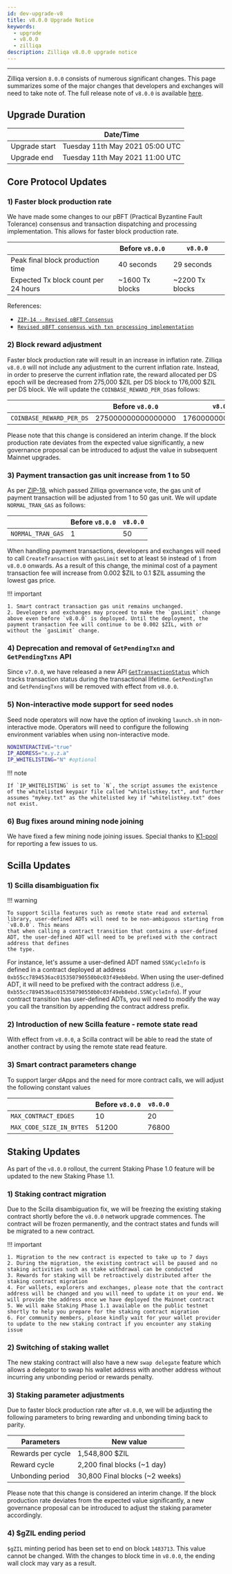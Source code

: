 ```yaml
---
id: dev-upgrade-v8
title: v8.0.0 Upgrade Notice
keywords:
  - upgrade
  - v8.0.0
  - zilliqa
description: Zilliqa v8.0.0 upgrade notice
---
```


---

Zilliqa version `8.0.0` consists of numerous significant changes. This page
summarizes some of the major changes that developers and exchanges will need to
take note of. The full release note of `v8.0.0` is available
[here](https://github.com/Zilliqa/Zilliqa/releases/tag/v8.0.0).

## Upgrade Duration

|               | Date/Time                       |
| ------------- | ------------------------------- |
| Upgrade start | Tuesday 11th May 2021 05:00 UTC |
| Upgrade end   | Tuesday 11th May 2021 11:00 UTC |

## Core Protocol Updates

### 1) Faster block production rate

We have made some changes to our pBFT (Practical Byzantine Fault Tolerance)
consensus and transaction dispatching and processing implementation. This allows
for faster block production rate.

|                                      | Before `v8.0.0` | `v8.0.0`        |
| ------------------------------------ | --------------- | --------------- |
| Peak final block production time     | 40 seconds      | 29 seconds      |
| Expected Tx block count per 24 hours | ~1600 Tx blocks | ~2200 Tx blocks |

References:

- [`ZIP-14 - Revised pBFT Consensus`](https://github.com/Zilliqa/ZIP/blob/master/zips/zip-14.md)
- [`Revised pBFT consensus with txn processing implementation`](https://github.com/Zilliqa/Zilliqa/pull/2216)

### 2) Block reward adjustment

Faster block production rate will result in an increase in inflation rate.
Zilliqa `v8.0.0` will not include any adjustment to the current inflation rate.
Instead, in order to preserve the current inflation rate, the reward allocated
per DS epoch will be decreased from 275,000 $ZIL per DS block to 176,000 $ZIL
per DS block. We will update the `COINBASE_REWARD_PER_DS`as follows:

|                          | Before `v8.0.0`    | `v8.0.0`           |
| ------------------------ | ------------------ | ------------------ |
| `COINBASE_REWARD_PER_DS` | 275000000000000000 | 176000000000000000 |

Please note that this change is considered an interim change. If the block
production rate deviates from the expected value significantly, a new governance
proposal can be introduced to adjust the value in subsequent Mainnet upgrades.

### 3) Payment transaction gas unit increase from 1 to 50

As per [ZIP-18](https://github.com/Zilliqa/ZIP/blob/master/zips/zip-18.md),
which passed Zilliqa governance vote, the gas unit of payment transaction will
be adjusted from 1 to 50 gas unit. We will update `NORMAL_TRAN_GAS` as follows:

|                   | Before `v8.0.0` | `v8.0.0` |
| ----------------- | --------------- | -------- |
| `NORMAL_TRAN_GAS` | 1               | 50       |

When handling payment transactions, developers and exchanges will need to call
`CreateTransaction` with `gasLimit` set to at least `50` instead of `1` from
`v8.0.0` onwards. As a result of this change, the minimal cost of a payment
transaction fee will increase from 0.002 $ZIL to 0.1 $ZIL assuming the lowest
gas price.

!!! important

    1. Smart contract transaction gas unit remains unchanged.
    2. Developers and exchanges may proceed to make the `gasLimit` change above even before `v8.0.0` is deployed. Until the deployment, the payment transaction fee will continue to be 0.002 $ZIL, with or without the `gasLimit` change.

### 4) Deprecation and removal of `GetPendingTxn` and `GetPendingTxns` API

Since `v7.0.0`, we have released a new API
[`GetTransactionStatus`](https://dev.zilliqa.com/api/transaction-related-methods/api-transaction-get-transaction-status)
which tracks transaction status during the transactional lifetime.
`GetPendingTxn` and `GetPendingTxns` will be removed with effect from `v8.0.0`.

### 5) Non-interactive mode support for seed nodes

Seed node operators will now have the option of invoking `launch.sh` in
non-interactive mode. Operators will need to configure the following environment
variables when using non-interactive mode.

```sh
NONINTERACTIVE="true"
IP_ADDRESS="x.y.z.a"
IP_WHITELISTING="N" #optional
```

!!! note

    If `IP_WHITELISTING` is set to `N`, the script assumes the existence of the whitelisted keypair file called "whitelistkey.txt", and further assumes "mykey.txt" as the whitelisted key if "whitelistkey.txt" does not exist.

### 6) Bug fixes around mining node joining

We have fixed a few mining node joining issues. Special thanks to
[K1-pool](https://k1pool.com/pool/zil) for reporting a few issues to us.

## Scilla Updates

### 1) Scilla disambiguation fix

!!! warning

    To support Scilla features such as remote state read and external library, user-defined ADTs will need to be non-ambiguous starting from `v8.0.0`. This means
    that when calling a contract transition that contains a user-defined ADT, the user-defined ADT will need to be prefixed with the contract address that defines
    the type.

For instance, let's assume a user-defined ADT named `SSNCycleInfo` is defined in
a contract deployed at address `0xb55cc7894536ac015350790550b0c03f49eb8ebd`.
When using the user-defined ADT, it will need to be prefixed with the contract
address (i.e., `0xb55cc7894536ac015350790550b0c03f49eb8ebd.SSNCycleInfo`). If
your contract transition has user-defined ADTs, you will need to modify the way
you call the transition by appending the contract address prefix.

### 2) Introduction of new Scilla feature - remote state read

With effect from `v8.0.0`, a Scilla contract will be able to read the state of
another contract by using the remote state read feature.

### 3) Smart contract parameters change

To support larger dApps and the need for more contract calls, we will adjust the
following constant values

|                          | Before `v8.0.0` | `v8.0.0` |
| ------------------------ | --------------- | -------- |
| `MAX_CONTRACT_EDGES`     | 10              | 20       |
| `MAX_CODE_SIZE_IN_BYTES` | 51200           | 76800    |

## Staking Updates

As part of the `v8.0.0` rollout, the current Staking Phase 1.0 feature will be
updated to the new Staking Phase 1.1.

### 1) Staking contract migration

Due to the Scilla disambiguation fix, we will be freezing the existing staking
contract shortly before the `v8.0.0` network upgrade commences. The contract
will be frozen permanently, and the contract states and funds will be migrated
to a new contract.

!!! important

    1. Migration to the new contract is expected to take up to 7 days
    2. During the migration, the existing contract will be paused and no staking activities such as stake withdrawal can be conducted
    3. Rewards for staking will be retroactively distributed after the staking contract migration
    4. For wallets, explorers and exchanges, please note that the contract address will be changed and you will need to update it on your end. We will provide the address once we have deployed the Mainnet contract
    5. We will make Staking Phase 1.1 available on the public testnet shortly to help you prepare for the staking contract migration
    6. For community members, please kindly wait for your wallet provider to update to the new staking contract if you encounter any staking issue

### 2) Switching of staking wallet

The new staking contract will also have a new `swap delegate` feature which
allows a delegator to swap his wallet address with another address without
incurring any unbonding period or rewards penalty.

### 3) Staking parameter adjustments

Due to faster block production rate after `v8.0.0`, we will be adjusting the
following parameters to bring rewarding and unbonding timing back to parity.

| Parameters        | New value                      |
| ----------------- | ------------------------------ |
| Rewards per cycle | 1,548,800 $ZIL                 |
| Reward cycle      | 2,200 final blocks (~1 day)    |
| Unbonding period  | 30,800 Final blocks (~2 weeks) |

Please note that this change is considered an interim change. If the block
production rate deviates from the expected value significantly, a new governance
proposal can be introduced to adjust the staking parameter accordingly.

### 4) $gZIL ending period

`$gZIL` minting period has been set to end on block `1483713`. This value cannot
be changed. With the changes to block time in `v8.0.0`, the ending wall clock
may vary as a result.
